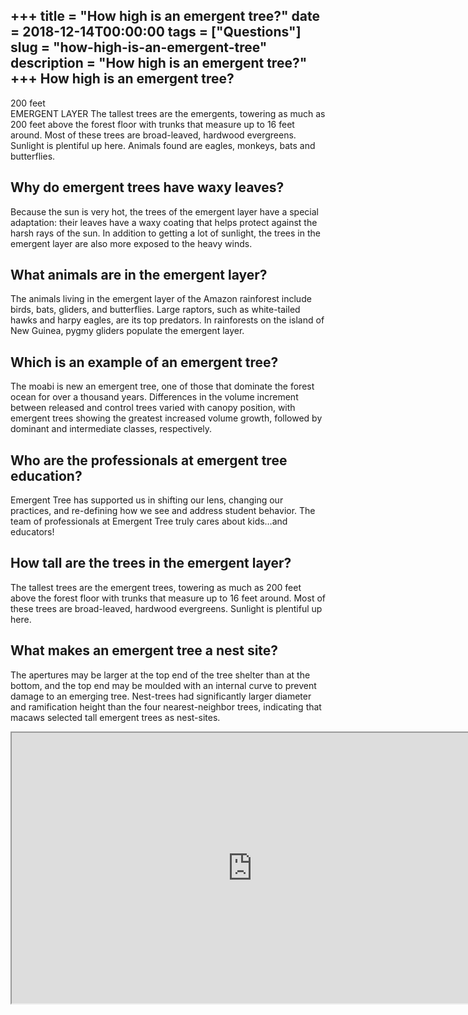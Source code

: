 +++
title = "How high is an emergent tree?"
date = 2018-12-14T00:00:00
tags = ["Questions"]
slug = "how-high-is-an-emergent-tree"
description = "How high is an emergent tree?"
+++
How high is an emergent tree?
-----------------------------

200 feet  
EMERGENT LAYER The tallest trees are the emergents, towering as much as 200 feet above the forest floor with trunks that measure up to 16 feet around. Most of these trees are broad-leaved, hardwood evergreens. Sunlight is plentiful up here. Animals found are eagles, monkeys, bats and butterflies.

Why do emergent trees have waxy leaves?
---------------------------------------

Because the sun is very hot, the trees of the emergent layer have a special adaptation: their leaves have a waxy coating that helps protect against the harsh rays of the sun. In addition to getting a lot of sunlight, the trees in the emergent layer are also more exposed to the heavy winds.

What animals are in the emergent layer?
---------------------------------------

The animals living in the emergent layer of the Amazon rainforest include birds, bats, gliders, and butterflies. Large raptors, such as white-tailed hawks and harpy eagles, are its top predators. In rainforests on the island of New Guinea, pygmy gliders populate the emergent layer.

Which is an example of an emergent tree?
----------------------------------------

The moabi is new an emergent tree, one of those that dominate the forest ocean for over a thousand years. Differences in the volume increment between released and control trees varied with canopy position, with emergent trees showing the greatest increased volume growth, followed by dominant and intermediate classes, respectively.

Who are the professionals at emergent tree education?
-----------------------------------------------------

Emergent Tree has supported us in shifting our lens, changing our practices, and re-defining how we see and address student behavior. The team of professionals at Emergent Tree truly cares about kids…and educators!

How tall are the trees in the emergent layer?
---------------------------------------------

The tallest trees are the emergent trees, towering as much as 200 feet above the forest floor with trunks that measure up to 16 feet around. Most of these trees are broad-leaved, hardwood evergreens. Sunlight is plentiful up here.

What makes an emergent tree a nest site?
----------------------------------------

The apertures may be larger at the top end of the tree shelter than at the bottom, and the top end may be moulded with an internal curve to prevent damage to an emerging tree. Nest-trees had significantly larger diameter and ramification height than the four nearest-neighbor trees, indicating that macaws selected tall emergent trees as nest-sites.

<iframe allow="accelerometer; autoplay; clipboard-write; encrypted-media; gyroscope; picture-in-picture" allowfullscreen="" class="__youtube_prefs__  epyt-is-override  no-lazyload" data-no-lazy="1" data-origheight="433" data-origwidth="770" data-skipgform_ajax_framebjll="" height="433" id="_ytid_38969" loading="lazy" src="https://www.youtube.com/embed/Yod2BZFKwcU?enablejsapi=1&autoplay=0&cc_load_policy=0&cc_lang_pref=&iv_load_policy=1&loop=0&modestbranding=0&rel=1&fs=1&playsinline=0&autohide=2&theme=dark&color=red&controls=1&" title="YouTube player" width="770"></iframe>